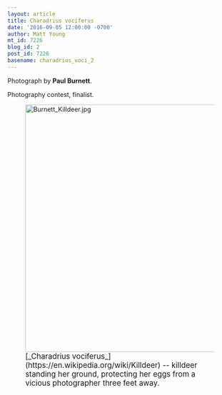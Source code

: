 ```yaml
---
layout: article
title: Charadrius vociferus
date: '2016-09-05 12:00:00 -0700'
author: Matt Young
mt_id: 7226
blog_id: 2
post_id: 7226
basename: charadrius_voci_2
---
```

Photograph by **Paul Burnett**.

Photography contest, finalist.

<figure>
<img src="{{ site.baseurl }}/uploads/2016/Burnett_Killdeer.jpg" alt="Burnett_Killdeer.jpg" width="600" height="555" />
<figcaption markdown="span">
<big>[_Charadrius vociferus_](https://en.wikipedia.org/wiki/Killdeer) --  killdeer standing her ground, protecting her eggs from a vicious photographer three feet away.</big>

</figcaption>
</figure>
